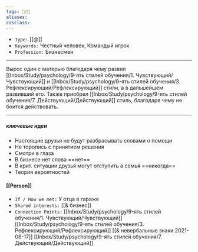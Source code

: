 ```yaml
---
tags: 👥️/👤️
aliases: 
cssclass: 
---
```


- `Type:` [[@]]
- `Keywords:` Честный человек, Командый игрок
- `Profession:` Бизнесмен

---

Вырос один с матерью благодаря чему развил [[Inbox/Study/psychology/9-ять стилей обучения/1. Чувствующий/Чувствующий]] и [[Inbox/Study/psychology/9-ять стилей обучения/3. Рефлексирующий/Рефлексирующий]] стили, а в дальшейшем развивший его. Также приобрел [[Inbox/Study/psychology/9-ять стилей обучения/7. Действующий/Действующий]] стиль, благодаря чему не боится действовать.

---

##### ключевые идеи

- Настоящие друзья не будут разбрасывать словами о помощи
- Не торопись с принятием решения
- Смотри в глаза
- В бизнесе нет слова ==нет==
- В крит. ситуации друзья могут отступить а семья ==никогда==
- Теория вероятностей


#### [[Person]]

- `If / How we met:` У отца в гараже
- `Shared interests:` [[& бизнес]]
- `Connection Points:` [[Inbox/Study/psychology/9-ять стилей обучения/1. Чувствующий/Чувствующий]] [[Inbox/Study/psychology/9-ять стилей обучения/3. Рефлексирующий/Рефлексирующий]] [[& невербальные знаки 2021-08-17]] [[Inbox/Study/psychology/9-ять стилей обучения/7. Действующий/Действующий]]

